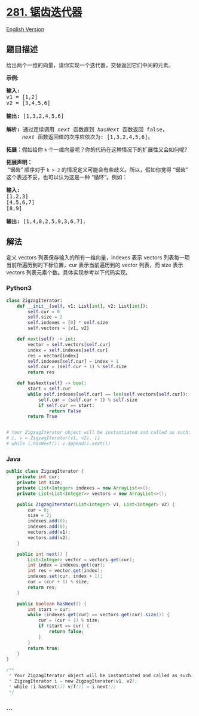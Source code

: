 # [281. 锯齿迭代器](https://leetcode.cn/problems/zigzag-iterator)

[English Version](/solution/0200-0299/0281.Zigzag%20Iterator/README_EN.md)

## 题目描述

<!-- 这里写题目描述 -->

<p>给出两个一维的向量，请你实现一个迭代器，交替返回它们中间的元素。</p>

<p><strong>示例:</strong></p>

<pre><strong>输入:</strong>
v1 = [1,2]
v2 = [3,4,5,6] 

<strong>输出:</strong> [1,3,2,4,5,6]

<strong>解析:</strong>&nbsp;通过连续调用 <em>next</em> 函数直到 <em>hasNext</em> 函数返回 false，
&nbsp;    <em>next</em> 函数返回值的次序应依次为: [1,3,2,4,5,6]。</pre>

<p><strong>拓展：</strong>假如给你&nbsp;<code>k</code>&nbsp;个一维向量呢？你的代码在这种情况下的扩展性又会如何呢?</p>

<p><strong>拓展声明：</strong><br>
&nbsp;&ldquo;锯齿&rdquo; 顺序对于&nbsp;<code>k &gt; 2</code>&nbsp;的情况定义可能会有些歧义。所以，假如你觉得 &ldquo;锯齿&rdquo; 这个表述不妥，也可以认为这是一种&nbsp;&ldquo;循环&rdquo;。例如：</p>

<pre><strong>输入:</strong>
[1,2,3]
[4,5,6,7]
[8,9]

<strong>输出: </strong>[1,4,8,2,5,9,3,6,7].
</pre>

## 解法

<!-- 这里可写通用的实现逻辑 -->

定义 vectors 列表保存输入的所有一维向量，indexes 表示 vectors 列表每一项当前所遍历到的下标位置，cur 表示当前遍历到的 vector 列表，而 size 表示 vectors 列表元素个数。具体实现参考以下代码实现。

<!-- tabs:start -->

### **Python3**

<!-- 这里可写当前语言的特殊实现逻辑 -->

```python
class ZigzagIterator:
    def __init__(self, v1: List[int], v2: List[int]):
        self.cur = 0
        self.size = 2
        self.indexes = [0] * self.size
        self.vectors = [v1, v2]

    def next(self) -> int:
        vector = self.vectors[self.cur]
        index = self.indexes[self.cur]
        res = vector[index]
        self.indexes[self.cur] = index + 1
        self.cur = (self.cur + 1) % self.size
        return res

    def hasNext(self) -> bool:
        start = self.cur
        while self.indexes[self.cur] == len(self.vectors[self.cur]):
            self.cur = (self.cur + 1) % self.size
            if self.cur == start:
                return False
        return True


# Your ZigzagIterator object will be instantiated and called as such:
# i, v = ZigzagIterator(v1, v2), []
# while i.hasNext(): v.append(i.next())
```

### **Java**

<!-- 这里可写当前语言的特殊实现逻辑 -->

```java
public class ZigzagIterator {
    private int cur;
    private int size;
    private List<Integer> indexes = new ArrayList<>();
    private List<List<Integer>> vectors = new ArrayList<>();

    public ZigzagIterator(List<Integer> v1, List<Integer> v2) {
        cur = 0;
        size = 2;
        indexes.add(0);
        indexes.add(0);
        vectors.add(v1);
        vectors.add(v2);
    }

    public int next() {
        List<Integer> vector = vectors.get(cur);
        int index = indexes.get(cur);
        int res = vector.get(index);
        indexes.set(cur, index + 1);
        cur = (cur + 1) % size;
        return res;
    }

    public boolean hasNext() {
        int start = cur;
        while (indexes.get(cur) == vectors.get(cur).size()) {
            cur = (cur + 1) % size;
            if (start == cur) {
                return false;
            }
        }
        return true;
    }
}

/**
 * Your ZigzagIterator object will be instantiated and called as such:
 * ZigzagIterator i = new ZigzagIterator(v1, v2);
 * while (i.hasNext()) v[f()] = i.next();
 */
```

### **...**

```

```

<!-- tabs:end -->

